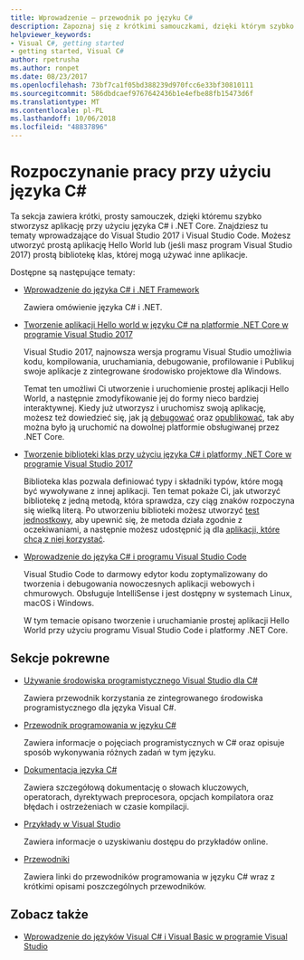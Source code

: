 ```yaml
---
title: Wprowadzenie — przewodnik po języku C#
description: Zapoznaj się z krótkimi samouczkami, dzięki którym szybko nauczysz się podstawowych pojęć z zakresu C# i tworzenia aplikacji .NET Core.
helpviewer_keywords:
- Visual C#, getting started
- getting started, Visual C#
author: rpetrusha
ms.author: ronpet
ms.date: 08/23/2017
ms.openlocfilehash: 73bf7ca1f05bd388239d970fcc6e33bf30810111
ms.sourcegitcommit: 586dbdcaef9767642436b1e4efbe88fb15473d6f
ms.translationtype: MT
ms.contentlocale: pl-PL
ms.lasthandoff: 10/06/2018
ms.locfileid: "48837896"
---
```

# <a name="get-started-with-c"></a>Rozpoczynanie pracy przy użyciu języka C\#

Ta sekcja zawiera krótki, prosty samouczek, dzięki któremu szybko stworzysz aplikację przy użyciu języka C# i .NET Core. Znajdziesz tu tematy wprowadzające do Visual Studio 2017 i Visual Studio Code. Możesz utworzyć prostą aplikację Hello World lub (jeśli masz program Visual Studio 2017) prostą bibliotekę klas, której mogą używać inne aplikacje.

Dostępne są następujące tematy:

* [Wprowadzenie do języka C# i .NET Framework](introduction-to-the-csharp-language-and-the-net-framework.md)

     Zawiera omówienie języka C# i .NET.

* [Tworzenie aplikacji Hello world w języku C# na platformie .NET Core w programie Visual Studio 2017](../../core/tutorials/with-visual-studio.md)

   Visual Studio 2017, najnowsza wersja programu Visual Studio umożliwia kodu, kompilowania, uruchamiania, debugowanie, profilowanie i Publikuj swoje aplikacje z zintegrowane środowisko projektowe dla Windows.

   Temat ten umożliwi Ci utworzenie i uruchomienie prostej aplikacji Hello World, a następnie zmodyfikowanie jej do formy nieco bardziej interaktywnej. Kiedy już utworzysz i uruchomisz swoją aplikację, możesz też dowiedzieć się, jak ją [debugować](../../core/tutorials/debugging-with-visual-studio.md) oraz [opublikować](../../core/tutorials/publishing-with-visual-studio.md), tak aby można było ją uruchomić na dowolnej platformie obsługiwanej przez .NET Core.

* [Tworzenie biblioteki klas przy użyciu języka C# i platformy .NET Core w programie Visual Studio 2017](../../core/tutorials/library-with-visual-studio.md)

   Biblioteka klas pozwala definiować typy i składniki typów, które mogą być wywoływane z innej aplikacji. Ten temat pokaże Ci, jak utworzyć bibliotekę z jedną metodą, która sprawdza, czy ciąg znaków rozpoczyna się wielką literą. Po utworzeniu biblioteki możesz utworzyć [test jednostkowy](../../core/tutorials/testing-library-with-visual-studio.md), aby upewnić się, że metoda działa zgodnie z oczekiwaniami, a następnie możesz udostępnić ją dla [aplikacji, które chcą z niej korzystać](../../core/tutorials/consuming-library-with-visual-studio.md).

* [Wprowadzenie do języka C# i programu Visual Studio Code](../../core/tutorials/with-visual-studio-code.md)

   Visual Studio Code to darmowy edytor kodu zoptymalizowany do tworzenia i debugowania nowoczesnych aplikacji webowych i chmurowych. Obsługuje IntelliSense i jest dostępny w systemach Linux, macOS i Windows.

   W tym temacie opisano tworzenie i uruchamianie prostej aplikacji Hello World przy użyciu programu Visual Studio Code i platformy .NET Core.

## <a name="related-sections"></a>Sekcje pokrewne

* [Używanie środowiska programistycznego Visual Studio dla C#](/visualstudio/csharp-ide/using-the-visual-studio-development-environment-for-csharp)  

    Zawiera przewodnik korzystania ze zintegrowanego środowiska programistycznego dla języka Visual C#.

* [Przewodnik programowania w języku C#](../../csharp/programming-guide/index.md)

    Zawiera informacje o pojęciach programistycznych w C# oraz opisuje sposób wykonywania różnych zadań w tym języku.

* [Dokumentacja języka C#](../../csharp/language-reference/index.md)

    Zawiera szczegółową dokumentację o słowach kluczowych, operatorach, dyrektywach preprocesora, opcjach kompilatora oraz błędach i ostrzeżeniach w czasie kompilacji.

* [Przykłady w Visual Studio](/visualstudio/ide/visual-studio-samples)

    Zawiera informacje o uzyskiwaniu dostępu do przykładów online.

* [Przewodniki](../../csharp/walkthroughs.md)

    Zawiera linki do przewodników programowania w języku C# wraz z krótkimi opisami poszczególnych przewodników.

## <a name="see-also"></a>Zobacz także

* [Wprowadzenie do języków Visual C# i Visual Basic w programie Visual Studio](/visualstudio/ide/getting-started-with-visual-csharp-and-visual-basic)
